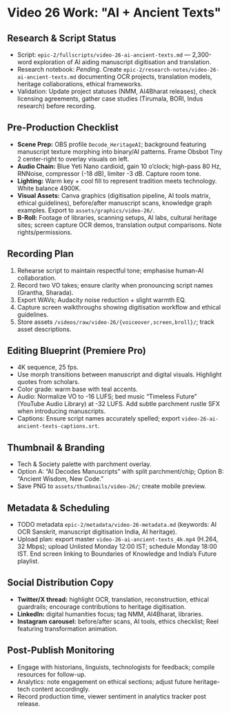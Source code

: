 # Video 26 Work: "AI + Ancient Texts"

## Research & Script Status
- Script: `epic-2/fullscripts/video-26-ai-ancient-texts.md` — 2,300-word exploration of AI aiding manuscript digitisation and translation.
- Research notebook: _Pending_. Create `epic-2/research-notes/video-26-ai-ancient-texts.md` documenting OCR projects, translation models, heritage collaborations, ethical frameworks.
- Validation: Update project statuses (NMM, AI4Bharat releases), check licensing agreements, gather case studies (Tirumala, BORI, Indus research) before recording.

## Pre-Production Checklist
- **Scene Prep:** OBS profile `Decode_HeritageAI`; background featuring manuscript texture morphing into binary/AI patterns. Frame Obsbot Tiny 2 center-right to overlay visuals on left.
- **Audio Chain:** Blue Yeti Nano cardioid, gain 10 o’clock; high-pass 80 Hz, RNNoise, compressor (-18 dB), limiter -3 dB. Capture room tone.
- **Lighting:** Warm key + cool fill to represent tradition meets technology. White balance 4900K.
- **Visual Assets:** Canva graphics (digitisation pipeline, AI tools matrix, ethical guidelines), before/after manuscript scans, knowledge graph examples. Export to `assets/graphics/video-26/`.
- **B-Roll:** Footage of libraries, scanning setups, AI labs, cultural heritage sites; screen capture OCR demos, translation output comparisons. Note rights/permissions.

## Recording Plan
1. Rehearse script to maintain respectful tone; emphasise human-AI collaboration.  
2. Record two VO takes; ensure clarity when pronouncing script names (Grantha, Sharada).  
3. Export WAVs; Audacity noise reduction + slight warmth EQ.  
4. Capture screen walkthroughs showing digitisation workflow and ethical guidelines.  
5. Store assets `/videos/raw/video-26/{voiceover,screen,broll}/`; track asset descriptions.

## Editing Blueprint (Premiere Pro)
- 4K sequence, 25 fps.  
- Use morph transitions between manuscript and digital visuals. Highlight quotes from scholars.  
- Color grade: warm base with teal accents.  
- Audio: Normalize VO to -16 LUFS; bed music “Timeless Future” (YouTube Audio Library) at -32 LUFS. Add subtle parchment rustle SFX when introducing manuscripts.  
- Captions: Ensure script names accurately spelled; export `video-26-ai-ancient-texts-captions.srt`.

## Thumbnail & Branding
- Tech & Society palette with parchment overlay.  
- Option A: “AI Decodes Manuscripts” with split parchment/chip; Option B: “Ancient Wisdom, New Code.”  
- Save PNG to `assets/thumbnails/video-26/`; create mobile preview.

## Metadata & Scheduling
- TODO metadata `epic-2/metadata/video-26-metadata.md` (keywords: AI OCR Sanskrit, manuscript digitisation India, AI heritage).  
- Upload plan: export master `video-26-ai-ancient-texts_4k.mp4` (H.264, 32 Mbps); upload Unlisted Monday 12:00 IST; schedule Monday 18:00 IST. End screen linking to Boundaries of Knowledge and India’s Future playlist.

## Social Distribution Copy
- **Twitter/X thread:** highlight OCR, translation, reconstruction, ethical guardrails; encourage contributions to heritage digitisation.  
- **LinkedIn:** digital humanities focus; tag NMM, AI4Bharat, libraries.  
- **Instagram carousel:** before/after scans, AI tools, ethics checklist; Reel featuring transformation animation.

## Post-Publish Monitoring
- Engage with historians, linguists, technologists for feedback; compile resources for follow-up.  
- Analytics: note engagement on ethical sections; adjust future heritage-tech content accordingly.  
- Record production time, viewer sentiment in analytics tracker post release.
